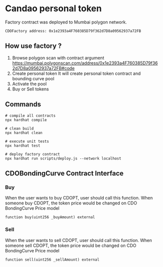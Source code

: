 # Candao personal token

Factory contract was deployed to Mumbai polygon network.

```
CDOFactory address: 0x1e2393a4F760385D79f362d7D8a09562937a72FB
```

## How use factory ?

1. Browse polygon scan with contract argument
https://mumbai.polygonscan.com/address/0x1e2393a4F760385D79f362d7D8a09562937a72FB#code
2. Create personal token
It will create personal token contract and bounding curve pool
3. Activate the pool
4. Buy or Sell tokens

## Commands

```shell
# compile all contracts
npx hardhat compile

# clean build
npx hardhat clean

# execute unit tests
npx hardhat test

# deploy factory contract
npx hardhat run scripts/deploy.js --network localhost
```

## CDOBondingCurve Contract Interface

### Buy
When the user wants to buy CDOPT, user should call this function.
When someone buy CDOPT, the token price would be changed on CDO BondingCurve Price model

```
function buy(uint256 _buyAmount) external
```

### Sell
When the user wants to sell CDOPT, user should call this function.
When someone sell CDOPT, the token price would be changed on CDO BondingCurve Price model

```
function sell(uint256 _sellAmount) external
```
